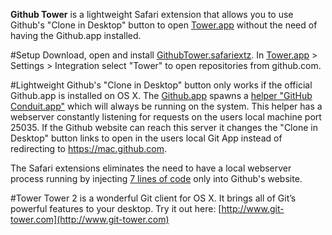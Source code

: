 **Github Tower** is a lightweight Safari extension that allows you to use Github's "Clone in Desktop" button to open [Tower.app](http://www.git-tower.com) without the need of having the Github.app installed.

#Setup
Download, open and install [GithubTower.safariextz](https://github.com/gdelmas/GithubTower/releases). In [Tower.app](http://www.git-tower.com) > Settings > Integration select "Tower" to open repositories from github.com.

#Lightweight
Github's "Clone in Desktop" button only works if the official Github.app is installed on OS X. The [Github.app](https://mac.github.com) spawns a [helper "GitHub Conduit.app"](https://help.github.com/articles/github-conduit) which will always be running on the system. This helper has a webserver constantly listening for requests on the users local machine port 25035. If the Github website can reach this server it changes the "Clone in Desktop" button links to open in the users local Git App instead of redirecting to https://mac.github.com.

The Safari extensions eliminates the need to have a local webserver process running by injecting [7 lines of code](https://github.com/gdelmas/GithubTower/blob/master/src-safari/GithubTower.safariextension/main.js) only into Github's website.

#Tower
Tower 2 is a wonderful Git client for OS X. It brings all of Git’s powerful features to your desktop. Try it out here: [http://www.git-tower.com](http://www.git-tower.com)
